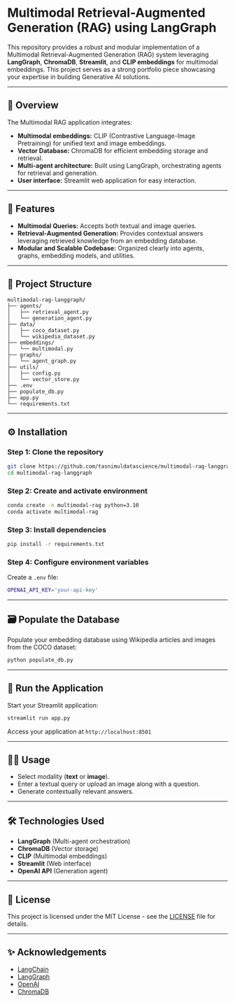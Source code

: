 # Multimodal Retrieval-Augmented Generation (RAG) using LangGraph

This repository provides a robust and modular implementation of a Multimodal Retrieval-Augmented Generation (RAG) system leveraging **LangGraph**, **ChromaDB**, **Streamlit**, and **CLIP embeddings** for multimodal embeddings. This project serves as a strong portfolio piece showcasing your expertise in building Generative AI solutions.

---

## 🚀 Overview

The Multimodal RAG application integrates:

- **Multimodal embeddings:** CLIP (Contrastive Language-Image Pretraining) for unified text and image embeddings.
- **Vector Database:** ChromaDB for efficient embedding storage and retrieval.
- **Multi-agent architecture:** Built using LangGraph, orchestrating agents for retrieval and generation.
- **User interface:** Streamlit web application for easy interaction.

---

## 🌟 Features

- **Multimodal Queries:** Accepts both textual and image queries.
- **Retrieval-Augmented Generation:** Provides contextual answers leveraging retrieved knowledge from an embedding database.
- **Modular and Scalable Codebase:** Organized clearly into agents, graphs, embedding models, and utilities.

---

## 📂 Project Structure

```
multimodal-rag-langgraph/
├── agents/
│   ├── retrieval_agent.py
│   └── generation_agent.py
├── data/
│   ├── coco_dataset.py
│   └── wikipedia_dataset.py
├── embeddings/
│   └── multimodal.py
├── graphs/
│   └── agent_graph.py
├── utils/
│   ├── config.py
│   └── vector_store.py
├── .env
├── populate_db.py
├── app.py
└── requirements.txt
```

---

## ⚙️ Installation

### Step 1: Clone the repository

```bash
git clone https://github.com/tasnimuldatascience/multimodal-rag-langgraph.git
cd multimodal-rag-langgraph
```

### Step 2: Create and activate environment

```bash
conda create -n multimodal-rag python=3.10
conda activate multimodal-rag
```

### Step 3: Install dependencies

```bash
pip install -r requirements.txt
```

### Step 4: Configure environment variables

Create a `.env` file:
```bash
OPENAI_API_KEY='your-api-key'
```

---

## 🗃️ Populate the Database

Populate your embedding database using Wikipedia articles and images from the COCO dataset:

```bash
python populate_db.py
```

---

## 🎯 Run the Application

Start your Streamlit application:

```bash
streamlit run app.py
```

Access your application at `http://localhost:8501`

---

## 🧑‍💻 Usage

- Select modality (**text** or **image**).
- Enter a textual query or upload an image along with a question.
- Generate contextually relevant answers.

---

## 🛠️ Technologies Used

- **LangGraph** (Multi-agent orchestration)
- **ChromaDB** (Vector storage)
- **CLIP** (Multimodal embeddings)
- **Streamlit** (Web interface)
- **OpenAI API** (Generation agent)

---

## 📄 License

This project is licensed under the MIT License - see the [LICENSE](LICENSE) file for details.

---

## ✨ Acknowledgements

- [LangChain](https://python.langchain.com/docs/get_started/introduction)
- [LangGraph](https://github.com/langchain-ai/langgraph)
- [OpenAI](https://openai.com/)
- [ChromaDB](https://docs.trychroma.com/)

